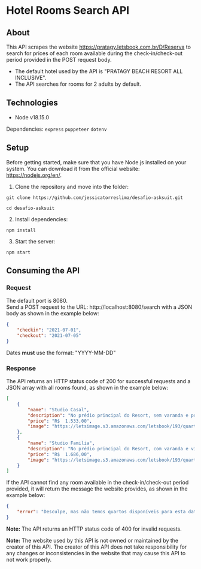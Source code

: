 # Hotel Rooms Search API

## About

This API scrapes the website https://pratagy.letsbook.com.br/D/Reserva to search for prices of each room available during the check-in/check-out period provided in the POST request body.

* The default hotel used by the API is "PRATAGY BEACH RESORT ALL INCLUSIVE".
* The API searches for rooms for 2 adults by default.

## Technologies
* Node v18.15.0  

Dependencies: `express` `puppeteer` `dotenv`

## Setup

Before getting started, make sure that you have Node.js installed on your system. You can download it from the official website: https://nodejs.org/en/.

1. Clone the repository and move into the folder:
```
git clone https://github.com/jessicatorreslima/desafio-asksuit.git
```
```
cd desafio-asksuit
```

2. Install dependencies:
```
npm install
```

3. Start the server:
```
npm start
```

## Consuming the API

### Request
The default port is 8080.  
Send a POST request to the URL: http://localhost:8080/search with a JSON body as shown in the example below:

```JSON
{
    "checkin": "2021-07-01", 
    "checkout": "2021-07-05"
}
```
Dates <b>must</b> use the format: "YYYY-MM-DD"

### Response

The API returns an HTTP status code of 200 for successful requests and a JSON array with all rooms found, as shown in the example below:

```JSON
[
    {
        "name": "Studio Casal",
        "description": "No prédio principal do Resort, sem varanda e próximo à recepção. Dispõe de uma cama de casal e uma cama de solteiro. Acomoda até 2 pessoas. Sem cama extra. Inclui ingressos do Pratagy Acqua Park*. All inclusive com serviço de buffet.",
        "price": "R$  1.533,00",
        "image": "https://letsimage.s3.amazonaws.com/letsbook/193/quartos/30/fotoprincipal.jpg"
    },
    {
        "name": "Studio Familia",
        "description": "No prédio principal do Resort, com varanda e vista para os jardins. Dispõe de uma cama de casal e uma cama de solteiro. Acomoda até 3 pessoas, nas opções de 1 adulto e 2 crianças (free até 12 anos) ou 2 adultos e 1 criança (free até 12 anos) ou 3 adultos. Sem cama extra. Inclui ingressos do Pratagy Acqua Park*. All inclusive com serviço de buffet.",
        "price": "R$  1.686,00",
        "image": "https://letsimage.s3.amazonaws.com/letsbook/193/quartos/31/fotoprincipal.jpg"
    }
]
```  

If the API cannot find any room available in the check-in/check-out period provided, it will return the message the website provides, as shown in the example below:

```JSON
{
    "error": "Desculpe, mas não temos quartos disponíveis para esta data. Que tal tentar uma nova busca para um período diferente?"
}
```

<b>Note:</b> The API returns an HTTP status code of 400 for invalid requests.

<b>Note:</b> The website used by this API is not owned or maintained by the creator of this API. The creator of this API does not take responsibility for any changes or inconsistencies in the website that may cause this API to not work properly.